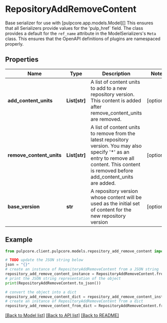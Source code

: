 # RepositoryAddRemoveContent

Base serializer for use with [pulpcore.app.models.Model][]  This ensures that all Serializers provide values for the 'pulp_href` field.  The class provides a default for the ``ref_name`` attribute in the ModelSerializers's ``Meta`` class. This ensures that the OpenAPI definitions of plugins are namespaced properly.

## Properties

Name | Type | Description | Notes
------------ | ------------- | ------------- | -------------
**add_content_units** | **List[str]** | A list of content units to add to a new repository version. This content is added after remove_content_units are removed. | [optional] 
**remove_content_units** | **List[str]** | A list of content units to remove from the latest repository version. You may also specify &#39;*&#39; as an entry to remove all content. This content is removed before add_content_units are added. | [optional] 
**base_version** | **str** | A repository version whose content will be used as the initial set of content for the new repository version | [optional] 

## Example

```python
from pulpcore.client.pulpcore.models.repository_add_remove_content import RepositoryAddRemoveContent

# TODO update the JSON string below
json = "{}"
# create an instance of RepositoryAddRemoveContent from a JSON string
repository_add_remove_content_instance = RepositoryAddRemoveContent.from_json(json)
# print the JSON string representation of the object
print(RepositoryAddRemoveContent.to_json())

# convert the object into a dict
repository_add_remove_content_dict = repository_add_remove_content_instance.to_dict()
# create an instance of RepositoryAddRemoveContent from a dict
repository_add_remove_content_from_dict = RepositoryAddRemoveContent.from_dict(repository_add_remove_content_dict)
```
[[Back to Model list]](../README.md#documentation-for-models) [[Back to API list]](../README.md#documentation-for-api-endpoints) [[Back to README]](../README.md)


